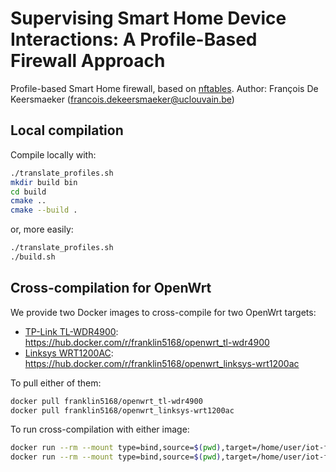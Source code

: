# Supervising Smart Home Device Interactions: A Profile-Based Firewall Approach

Profile-based Smart Home firewall, based on [nftables](https://wiki.nftables.org/wiki-nftables/index.php/Main_Page).
Author: François De Keersmaeker (francois.dekeersmaeker@uclouvain.be)

## Local compilation

Compile locally with:
```bash
./translate_profiles.sh
mkdir build bin
cd build
cmake ..
cmake --build .
```
or, more easily:
```bash
./translate_profiles.sh
./build.sh
```

## Cross-compilation for OpenWrt

We provide two Docker images to cross-compile for two OpenWrt targets:
- [TP-Link TL-WDR4900](https://openwrt.org/toh/tp-link/tl-wdr4900): https://hub.docker.com/r/franklin5168/openwrt_tl-wdr4900
- [Linksys WRT1200AC](https://openwrt.org/toh/linksys/wrt1200ac): https://hub.docker.com/r/franklin5168/openwrt_linksys-wrt1200ac

To pull either of them:
```bash
docker pull franklin5168/openwrt_tl-wdr4900
docker pull franklin5168/openwrt_linksys-wrt1200ac
```

To run cross-compilation with either image:
```bash
docker run --rm --mount type=bind,source=$(pwd),target=/home/user/iot-firewall -e ROUTER=tl-wdr4900 franklin5168/openwrt_tl-wdr4900
docker run --rm --mount type=bind,source=$(pwd),target=/home/user/iot-firewall -e ROUTER=linksys-wrt1200ac franklin5168/openwrt_linksys-wrt1200ac
```
